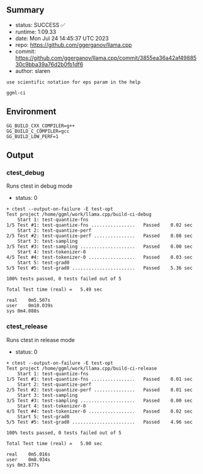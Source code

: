## Summary

- status:  SUCCESS ✅
- runtime: 1:09.33
- date:    Mon Jul 24 14:45:37 UTC 2023
- repo:    https://github.com/ggerganov/llama.cpp
- commit:  https://github.com/ggerganov/llama.cpp/commit/3855ea36a42af4988530c9bba39a76d2b0fb1df6
- author:  slaren
```
use scientific notation for eps param in the help

ggml-ci
```

## Environment

```
GG_BUILD_CXX_COMPILER=g++
GG_BUILD_C_COMPILER=gcc
GG_BUILD_LOW_PERF=1
```

## Output

### ctest_debug

Runs ctest in debug mode
- status: 0
```
+ ctest --output-on-failure -E test-opt
Test project /home/ggml/work/llama.cpp/build-ci-debug
    Start 1: test-quantize-fns
1/5 Test #1: test-quantize-fns ................   Passed    0.02 sec
    Start 2: test-quantize-perf
2/5 Test #2: test-quantize-perf ...............   Passed    0.08 sec
    Start 3: test-sampling
3/5 Test #3: test-sampling ....................   Passed    0.00 sec
    Start 4: test-tokenizer-0
4/5 Test #4: test-tokenizer-0 .................   Passed    0.03 sec
    Start 5: test-grad0
5/5 Test #5: test-grad0 .......................   Passed    5.36 sec

100% tests passed, 0 tests failed out of 5

Total Test time (real) =   5.49 sec

real	0m5.507s
user	0m10.039s
sys	0m4.088s
```

### ctest_release

Runs ctest in release mode
- status: 0
```
+ ctest --output-on-failure -E test-opt
Test project /home/ggml/work/llama.cpp/build-ci-release
    Start 1: test-quantize-fns
1/5 Test #1: test-quantize-fns ................   Passed    0.01 sec
    Start 2: test-quantize-perf
2/5 Test #2: test-quantize-perf ...............   Passed    0.01 sec
    Start 3: test-sampling
3/5 Test #3: test-sampling ....................   Passed    0.00 sec
    Start 4: test-tokenizer-0
4/5 Test #4: test-tokenizer-0 .................   Passed    0.02 sec
    Start 5: test-grad0
5/5 Test #5: test-grad0 .......................   Passed    4.96 sec

100% tests passed, 0 tests failed out of 5

Total Test time (real) =   5.00 sec

real	0m5.016s
user	0m8.934s
sys	0m3.877s
```
